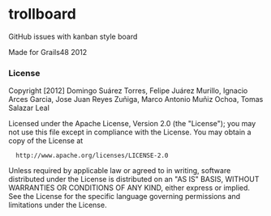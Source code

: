 trollboard
================

GitHub issues with kanban style board

Made for Grails48 2012

### License ###

Copyright [2012] Domingo Suárez Torres, Felipe Juárez Murillo, Ignacio Arces Garcia, Jose Juan Reyes Zuñiga, Marco Antonio Muñiz Ochoa, Tomas Salazar Leal

  Licensed under the Apache License, Version 2.0 (the "License");
  you may not use this file except in compliance with the License.
  You may obtain a copy of the License at

      http://www.apache.org/licenses/LICENSE-2.0

  Unless required by applicable law or agreed to in writing, software
  distributed under the License is distributed on an "AS IS" BASIS,
  WITHOUT WARRANTIES OR CONDITIONS OF ANY KIND, either express or implied.
  See the License for the specific language governing permissions and
  limitations under the License.